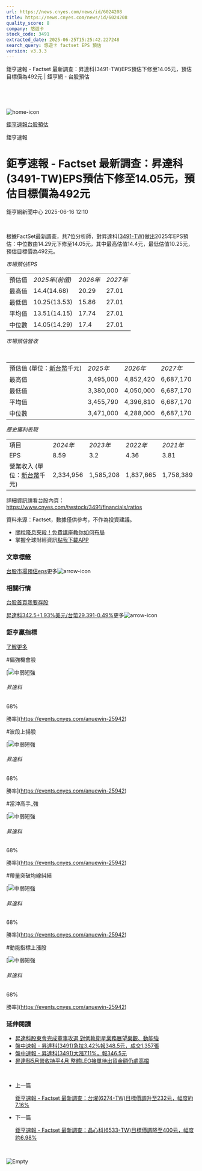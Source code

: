 ```yaml
---
url: https://news.cnyes.com/news/id/6024208
title: https://news.cnyes.com/news/id/6024208
quality_score: 8
company: 悠遊卡
stock_code: 3491
extracted_date: 2025-06-25T15:25:42.227248
search_query: 悠遊卡 factset EPS 預估
version: v3.3.3
---
```


鉅亨速報 - Factset 最新調查：昇達科(3491-TW)EPS預估下修至14.05元，預估目標價為492元 | 鉅亨網 - 台股預估

‌

‌

![home-icon](/assets/icons/breadCrumb/symbol-icon-home.svg)

[鉅亨速報](/news/cat/anue_live)[台股預估](/news/cat/tw_forecast)

鉅亨速報

# 鉅亨速報 - Factset 最新調查：昇達科(3491-TW)EPS預估下修至14.05元，預估目標價為492元

鉅亨網新聞中心 2025-06-16 12:10

‌

根據FactSet最新調查，共7位分析師，對昇達科([3491-TW](https://www.cnyes.com/twstock/3491))做出2025年EPS預估：中位數由14.29元下修至14.05元，其中最高估值14.4元，最低估值10.25元，預估目標價為492元。

*市場預估EPS*

|  |  |  |  |
| --- | --- | --- | --- |
| 預估值 | *2025年(前值)* | *2026年* | *2027年* |
| 最高值 | 14.4(14.68) | 20.29 | 27.01 |
| 最低值 | 10.25(13.53) | 15.86 | 27.01 |
| 平均值 | 13.51(14.15) | 17.74 | 27.01 |
| 中位數 | 14.05(14.29) | 17.4 | 27.01 |

*市場預估營收*

‌

|  |  |  |  |
| --- | --- | --- | --- |
| 預估值 (單位：[新台幣](https://invest.cnyes.com/forex/detail/usdtwd)千元) | *2025年* | *2026年* | *2027年* |
| 最高值 | 3,495,000 | 4,852,420 | 6,687,170 |
| 最低值 | 3,380,000 | 4,050,000 | 6,687,170 |
| 平均值 | 3,455,790 | 4,396,810 | 6,687,170 |
| 中位數 | 3,471,000 | 4,288,000 | 6,687,170 |

*歷史獲利表現*

|  |  |  |  |  |
| --- | --- | --- | --- | --- |
| 項目 | *2024年* | *2023年* | *2022年* | *2021年* |
| EPS | 8.59 | 3.2 | 4.36 | 3.81 |
| 營業收入 (單位：[新台幣](https://invest.cnyes.com/forex/detail/usdtwd)千元) | 2,334,956 | 1,585,208 | 1,837,665 | 1,758,389 |

詳細資訊請看台股內頁：  
<https://www.cnyes.com/twstock/3491/financials/ratios>

資料來源：Factset，數據僅供參考，不作為投資建議。

* [關稅降息夾殺！免費講座教你如何布局](https://www.rsc.com.tw/Cnyes_RSC/SeminarBooking2025InvestmentOutlook.aspx?utm_source=anue&utm_medium=usstocks_end)
* 掌握全球財經資訊[點我下載APP](http://www.cnyes.com/app/?utm_source=mweb&utm_medium=HamMenuBanner&utm_campaign=fixed&utm_content=entr)

### 文章標籤

[台股](https://news.cnyes.com/tag/台股 "台股")[市場預估](https://news.cnyes.com/tag/市場預估 "市場預估")[eps](https://news.cnyes.com/tag/eps "eps")更多![arrow-icon](/assets/icons/arrows/arrow-down.svg)

### 相關行情

[台股首頁](https://www.cnyes.com/twstock)[我要存股](https://supr.link/8OHaU)

[昇達科342.5+1.93%](https://www.cnyes.com/twstock/3491)[美元/台幣29.391-0.49%](https://invest.cnyes.com/forex/detail/USDTWD)更多![arrow-icon](/assets/icons/arrows/arrow-down.svg)

### 鉅亨贏指標

[了解更多](https://events.cnyes.com/anuewin-25942)

#偏強機會股

[![中弱短強](/assets/icons/win-indicator/short-to-long.svg)

###### 昇達科

68%

勝率](https://events.cnyes.com/anuewin-25942)

#波段上揚股

[![中弱短強](/assets/icons/win-indicator/short-to-long.svg)

###### 昇達科

68%

勝率](https://events.cnyes.com/anuewin-25942)

#當沖高手\_強

[![中弱短強](/assets/icons/win-indicator/short-to-long.svg)

###### 昇達科

68%

勝率](https://events.cnyes.com/anuewin-25942)

#帶量突破均線糾結

[![中弱短強](/assets/icons/win-indicator/short-to-long.svg)

###### 昇達科

68%

勝率](https://events.cnyes.com/anuewin-25942)

#動能指標上漲股

[![中弱短強](/assets/icons/win-indicator/short-to-long.svg)

###### 昇達科

68%

勝率](https://events.cnyes.com/anuewin-25942)

### 延伸閱讀

* [昇達科股東會完成董事攻選 對低軌衛星業務展望樂觀、動能強](/news/id/6016768)
* [盤中速報 - 昇達科(3491)急拉3.42%報348.5元，成交1,357張](/news/id/6014741)
* [盤中速報 - 昇達科(3491)大漲7.11%，報346.5元](/news/id/6014728)
* [昇達科5月營收持平4月 整體LEO接單待出貨金額仍處高檔](/news/id/6011024)

‌

* 上一篇

  [鉅亨速報 - Factset 最新調查：台燿(6274-TW)目標價調升至232元，幅度約7.16%](/news/id/6025365)
* 下一篇

  [鉅亨速報 - Factset 最新調查：晶心科(6533-TW)目標價調降至400元，幅度約6.98%](/news/id/6023977)

‌

![Empty](/assets/icons/skeleton/empty-image.svg)

‌